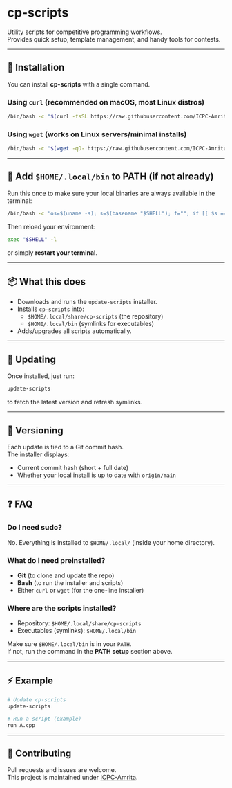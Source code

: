 # cp-scripts

Utility scripts for competitive programming workflows.  
Provides quick setup, template management, and handy tools for contests.

---

## 🚀 Installation

You can install **cp-scripts** with a single command.

### Using `curl` (recommended on macOS, most Linux distros)
```bash
/bin/bash -c "$(curl -fsSL https://raw.githubusercontent.com/ICPC-Amrita/cp-scripts/main/update-scripts)"
```

### Using `wget` (works on Linux servers/minimal installs)
```bash
/bin/bash -c "$(wget -qO- https://raw.githubusercontent.com/ICPC-Amrita/cp-scripts/main/update-scripts)"
```

---

## 🧩 Add `$HOME/.local/bin` to PATH (if not already)

Run this once to make sure your local binaries are always available in the terminal:

```bash
/bin/bash -c 'os=$(uname -s); s=$(basename "$SHELL"); f=""; if [[ $s == zsh ]]; then f="$HOME/.zprofile"; elif [[ $s == bash && $os == Darwin ]]; then f="$HOME/.bash_profile"; elif [[ $s == bash ]]; then f="$HOME/.bashrc"; else f="$HOME/.profile"; fi; grep -qs ".local/bin" "$f" 2>/dev/null || echo "export PATH=\$HOME/.local/bin:\$PATH" >> "$f"'
```

Then reload your environment:

```bash
exec "$SHELL" -l
```

or simply **restart your terminal**.

---

## 📦 What this does

- Downloads and runs the `update-scripts` installer.  
- Installs `cp-scripts` into:  
  - `$HOME/.local/share/cp-scripts` (the repository)  
  - `$HOME/.local/bin` (symlinks for executables)  
- Adds/upgrades all scripts automatically.  

---

## 🔄 Updating

Once installed, just run:

```bash
update-scripts
```

to fetch the latest version and refresh symlinks.

---

## 📝 Versioning

Each update is tied to a Git commit hash.  
The installer displays:

- Current commit hash (short + full date)  
- Whether your local install is up to date with `origin/main`  

---

## ❓ FAQ

### Do I need sudo?

No. Everything is installed to `$HOME/.local/` (inside your home directory).  

### What do I need preinstalled?

- **Git** (to clone and update the repo)  
- **Bash** (to run the installer and scripts)  
- Either `curl` or `wget` (for the one-line installer)  

### Where are the scripts installed?

- Repository: `$HOME/.local/share/cp-scripts`  
- Executables (symlinks): `$HOME/.local/bin`  

Make sure `$HOME/.local/bin` is in your `PATH`.  
If not, run the command in the **PATH setup** section above.

---

## ⚡ Example

```bash
# Update cp-scripts
update-scripts

# Run a script (example)
run A.cpp
```

---

## 🤝 Contributing

Pull requests and issues are welcome.  
This project is maintained under [ICPC-Amrita](https://github.com/ICPC-Amrita).
